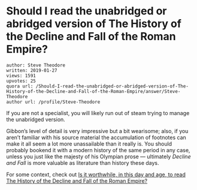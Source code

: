 # Should I read the unabridged or abridged version of The History of the Decline and Fall of the Roman Empire?

	author: Steve Theodore
	written: 2019-01-27
	views: 1591
	upvotes: 25
	quora url: /Should-I-read-the-unabridged-or-abridged-version-of-The-History-of-the-Decline-and-Fall-of-the-Roman-Empire/answer/Steve-Theodore
	author url: /profile/Steve-Theodore


If you are not a specialist, you will likely run out of steam trying to manage the unabridged version.

Gibbon’s level of detail is very impressive but a bit wearisome; also, if you aren’t familiar with his source material the accumulation of footnotes can make it all seem a lot more unassailable than it really is. You should probably bookend it with a modern history of the same period in any case, unless you just like the majesty of his Olympian prose — ultimately _Decline_  _and_  _Fall_  is more valuable as literature than history these days.

For some context, check out [Is it worthwhile, in this day and age, to read The History of the Decline and Fall of the Roman Empire?](https://www.quora.com/Is-it-worthwhile-in-this-day-and-age-to-read-The-History-of-the-Decline-and-Fall-of-the-Roman-Empire)

